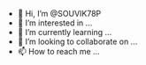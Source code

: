 - 👋 Hi, I’m @SOUVIK78P
- 👀 I’m interested in ...
- 🌱 I’m currently learning ...
- 💞️ I’m looking to collaborate on ...
- 📫 How to reach me ...

<!---
SOUVIK78P/SOUVIK78P is a ✨ special ✨ repository because its `README.md` (this file) appears on your GitHub profile.
You can click the Preview link to take a look at your changes.
--->
